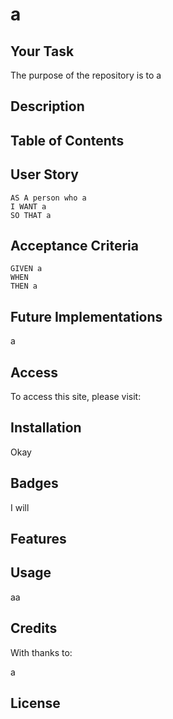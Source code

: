 # a

## Your Task

The purpose of the repository is to a

## Description



## Table of Contents

## User Story

```
AS A person who a
I WANT a
SO THAT a
```

## Acceptance Criteria

```
GIVEN a
WHEN 
THEN a
```

## Future Implementations

a

## Access

To access this site, please visit: 




## Installation

Okay

## Badges

I will


## Features


## Usage

aa

## Credits

With thanks to:

a

## License